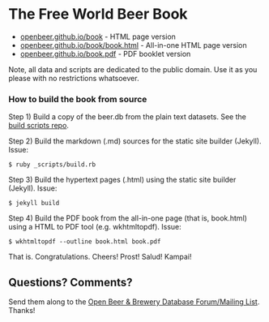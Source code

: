 # The Free World Beer Book

- [openbeer.github.io/book](http://openbeer.github.io/book) - HTML page version
- [openbeer.github.io/book/book.html](http://openbeer.github.io/book/book.html) - All-in-one HTML page version
- [openbeer.github.io/book.pdf](http://openbeer.github.io/book.pdf) - PDF booklet version


Note, all data and scripts are dedicated to the public domain.
Use it as you please with no restrictions whatsoever.



### How to build the book from source


Step 1) Build a copy of the beer.db from the plain text datasets.
See the [build scripts repo](https://github.com/openbeer/build).

Step 2) Build the markdown (.md) sources for the static site builder (Jekyll). Issue:

    $ ruby _scripts/build.rb

Step 3) Build the hypertext pages (.html) using the static site builder (Jekyll). Issue:

    $ jekyll build

Step 4) Build the PDF book from the all-in-one page (that is, book.html) using a HTML to PDF tool (e.g. wkhtmltopdf). Issue:

    $ wkhtmltopdf --outline book.html book.pdf



That is. Congratulations. Cheers! Prost! Salud! Kampai!



## Questions? Comments?

Send them along to the
[Open Beer & Brewery Database Forum/Mailing List](http://groups.google.com/group/beerdb).
Thanks!
